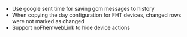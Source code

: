 * Use google sent time for saving gcm messages to history
* When copying the day configuration for FHT devices, changed rows were not marked as changed
* Support noFhemwebLink to hide device actions
